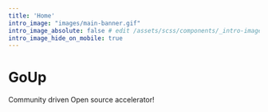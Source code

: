 ```yaml
---
title: 'Home'
intro_image: "images/main-banner.gif"
intro_image_absolute: false # edit /assets/scss/components/_intro-image.scss for full control
intro_image_hide_on_mobile: true
---
```


# GoUp 

Community driven Open source accelerator!
